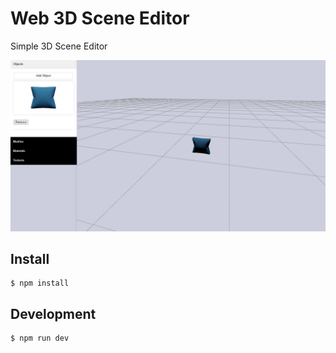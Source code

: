# Web 3D Scene Editor
Simple 3D Scene Editor

![example](/example.png)

## Install
```
$ npm install
```

## Development
```
$ npm run dev
```
